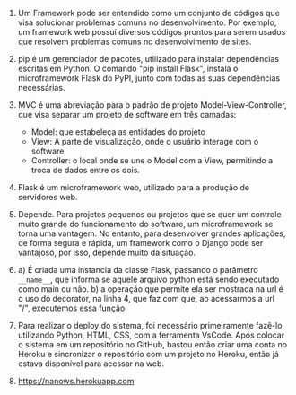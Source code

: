 1) Um Framework pode ser entendido como um conjunto de códigos que visa solucionar problemas comuns no desenvolvimento. Por exemplo, um framework web possuí diversos códigos prontos para serem usados que resolvem problemas comuns no desenvolvimento de sites. 

2) pip é um gerenciador de pacotes, utilizado para instalar dependências escritas em Python. O comando "pip install Flask", instala o microframework Flask do PyPI, junto com todas as suas dependências necessárias.

3) MVC é uma abreviação para o padrão de projeto Model-View-Controller, que visa separar um projeto de software em três camadas: 
    - Model: que estabeleça as entidades do projeto
    - View: A parte de visualização, onde o usuário interage com o software
    - Controller: o local onde se une o Model com a View, permitindo a troca de dados entre os dois. 

4) Flask é um microframework web, utilizado para a produção de servidores web. 

5) Depende. Para projetos pequenos ou projetos que se quer um controle muito grande do funcionamento do software, um microframework se torna uma vantagem. No entanto, para desenvolver grandes aplicações, de forma segura e rápida, um framework como o Django pode ser vantajoso, por isso, depende muito da situação.

6) 
    a) É criada uma instancia da classe Flask, passando o parâmetro ```__name__```, que informa se aquele arquivo python está sendo executado como main ou não. 
    b) a operação que permite ela ser mostrada na url é o uso do decorator, na linha 4, que faz com que, ao acessarmos a url "/", executemos essa função

7) Para realizar o deploy do sistema, foi necessário primeiramente fazê-lo, utilizando Python, HTML, CSS, com a ferramenta VsCode. Após colocar o sistema em um repositório no GitHub, bastou então criar uma conta no Heroku e sincronizar o repositório com um projeto no Heroku, então já estava disponível para acessar na web. 

8) https://nanows.herokuapp.com
